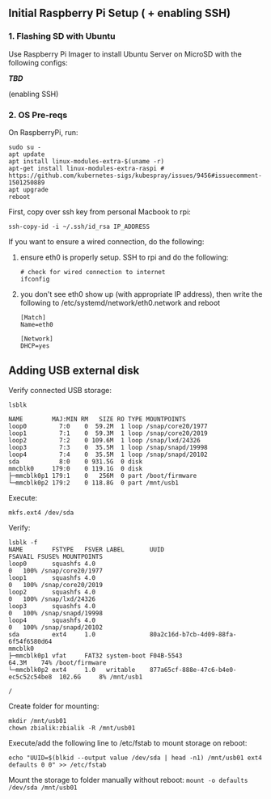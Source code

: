 ## Initial Raspberry Pi Setup ( + enabling SSH)

### 1. Flashing SD with Ubuntu

Use Raspberry Pi Imager to install Ubuntu Server on MicroSD with the following configs:

***TBD***

(enabling SSH)

### 2. OS Pre-reqs

On RaspberryPi, run:

```
sudo su -
apt update
apt install linux-modules-extra-$(uname -r)
apt-get install linux-modules-extra-raspi # https://github.com/kubernetes-sigs/kubespray/issues/9456#issuecomment-1501250889
apt upgrade
reboot
```

First, copy over ssh key from personal Macbook to rpi:

```
ssh-copy-id -i ~/.ssh/id_rsa IP_ADDRESS
```

If you want to ensure a wired connection, do the following:
1. ensure eth0 is properly setup. SSH to rpi and do the following:
    ```
    # check for wired connection to internet
    ifconfig
    ```
1. you don't see eth0 show up (with appropriate IP address), then write the following to /etc/systemd/network/eth0.network and reboot
    ```
    [Match]
    Name=eth0

    [Network]
    DHCP=yes
    ```

## Adding USB external disk

Verify connected USB storage:
```
lsblk 

NAME        MAJ:MIN RM   SIZE RO TYPE MOUNTPOINTS
loop0         7:0    0  59.2M  1 loop /snap/core20/1977
loop1         7:1    0  59.3M  1 loop /snap/core20/2019
loop2         7:2    0 109.6M  1 loop /snap/lxd/24326
loop3         7:3    0  35.5M  1 loop /snap/snapd/19998
loop4         7:4    0  35.5M  1 loop /snap/snapd/20102
sda           8:0    0 931.5G  0 disk 
mmcblk0     179:0    0 119.1G  0 disk 
├─mmcblk0p1 179:1    0   256M  0 part /boot/firmware
└─mmcblk0p2 179:2    0 118.8G  0 part /mnt/usb1
```

Execute:
```
mkfs.ext4 /dev/sda
```

Verify:
```
lsblk -f
NAME        FSTYPE   FSVER LABEL       UUID                                 FSAVAIL FSUSE% MOUNTPOINTS
loop0       squashfs 4.0                                                          0   100% /snap/core20/1977
loop1       squashfs 4.0                                                          0   100% /snap/core20/2019
loop2       squashfs 4.0                                                          0   100% /snap/lxd/24326
loop3       squashfs 4.0                                                          0   100% /snap/snapd/19998
loop4       squashfs 4.0                                                          0   100% /snap/snapd/20102
sda         ext4     1.0               80a2c16d-b7cb-4d09-88fa-6f54f6580d64                
mmcblk0                                                                                    
├─mmcblk0p1 vfat     FAT32 system-boot F04B-5543                              64.3M    74% /boot/firmware
└─mmcblk0p2 ext4     1.0   writable    877a65cf-888e-47c6-b4e0-ec5c52c54be8  102.6G     8% /mnt/usb1
                                                                                           /
```

Create folder for mounting: 
```
mkdir /mnt/usb01
chown zbialik:zbialik -R /mnt/usb01
```

Execute/add the following line to /etc/fstab to mount storage on reboot:
```
echo "UUID=$(blkid --output value /dev/sda | head -n1) /mnt/usb01 ext4 defaults 0 0" >> /etc/fstab
```

Mount the storage to folder manually without reboot: `mount -o defaults /dev/sda /mnt/usb01`
